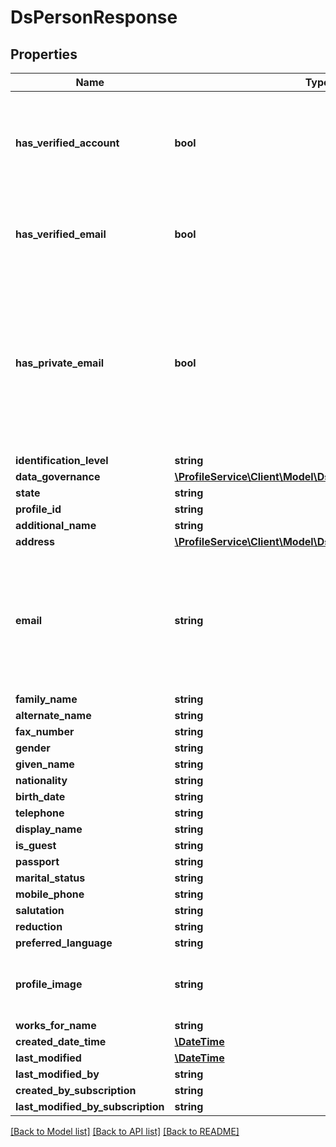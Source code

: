 # DsPersonResponse

## Properties
Name | Type | Description | Notes
------------ | ------------- | ------------- | -------------
**has_verified_account** | **bool** | Indicates if the account was verified. In this case, the IdentificationLevel is equals EmailVerified or better. | [optional] 
**has_verified_email** | **bool** | Indicates if the correspondence E-Mail-Address (email property on the person) was verified. | [optional] 
**has_private_email** | **bool** | Indicates if the user has a private E-Mail-Address. In this case you need to register the sender&#x27;s E-Mail-Address otherwise the E-Mail will be blocked. Please contact discover.swiss support for onboarding. | [optional] 
**identification_level** | **string** |  | [optional] 
**data_governance** | [**\ProfileService\Client\Model\DsDataGovernanceResponse**](DsDataGovernanceResponse.md) |  | [optional] 
**state** | **string** |  | [optional] 
**profile_id** | **string** |  | [optional] 
**additional_name** | **string** |  | [optional] 
**address** | [**\ProfileService\Client\Model\DsPostalAddressResponse**](DsPostalAddressResponse.md) |  | [optional] 
**email** | **string** | Correspondence E-Mail-Address used for Order confirmation and similar communication. Doesn&#x27;t necessarily need to match the Account E-Mail-Address. | [optional] 
**family_name** | **string** |  | [optional] 
**alternate_name** | **string** |  | [optional] 
**fax_number** | **string** |  | [optional] 
**gender** | **string** |  | [optional] 
**given_name** | **string** |  | [optional] 
**nationality** | **string** |  | [optional] 
**birth_date** | **string** |  | [optional] 
**telephone** | **string** |  | [optional] 
**display_name** | **string** |  | [optional] 
**is_guest** | **string** |  | [optional] 
**passport** | **string** |  | [optional] 
**marital_status** | **string** |  | [optional] 
**mobile_phone** | **string** |  | [optional] 
**salutation** | **string** |  | [optional] 
**reduction** | **string** |  | [optional] 
**preferred_language** | **string** |  | [optional] 
**profile_image** | **string** | Represents image identifier. Call media service to get or delete image | [optional] 
**works_for_name** | **string** |  | [optional] 
**created_date_time** | [**\DateTime**](\DateTime.md) |  | [optional] 
**last_modified** | [**\DateTime**](\DateTime.md) |  | [optional] 
**last_modified_by** | **string** |  | [optional] 
**created_by_subscription** | **string** |  | [optional] 
**last_modified_by_subscription** | **string** |  | [optional] 

[[Back to Model list]](../../README.md#documentation-for-models) [[Back to API list]](../../README.md#documentation-for-api-endpoints) [[Back to README]](../../README.md)

